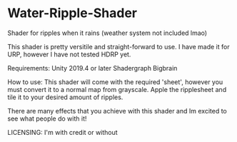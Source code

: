 # Water-Ripple-Shader
Shader for ripples when it rains (weather system not included lmao)

This shader is pretty versitile and straight-forward to use.
I have made it for URP, however I have not tested HDRP yet.

Requirements:
Unity 2019.4 or later
Shadergraph
Bigbrain

How to use:
This shader will come with the required 'sheet', however you must convert it to a normal map from grayscale.
Apple the ripplesheet and tile it to your desired amount of ripples.

There are many effects that you achieve with this shader and Im excited to see what people do with it!



LICENSING:
I'm with credit or without
